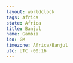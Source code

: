 ```yaml
---
layout: worldclock
tags: Africa
state: Africa
title: Banjul
name: Gambia
iso: GM
timezone: Africa/Banjul
utc: UTC -00:16
---
```


